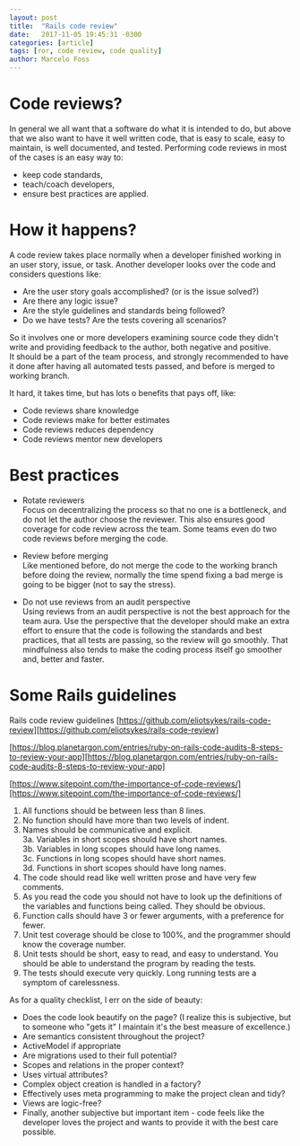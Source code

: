 ```yaml
---
layout: post
title:  "Rails code review"
date:   2017-11-05 19:45:31 -0300
categories: [article]
tags: [ror, code review, code quality]
author: Marcelo Foss
---
```

# Code reviews?
In general we all want that a software do what it is intended to do, but above that we also want to have it well written code, that is easy to scale, easy to maintain, is well documented, and tested.
Performing code reviews in most of the cases is an easy way to:
* keep code standards,
* teach/coach developers,
* ensure best practices are applied.

# How it happens?
A code review takes place normally when a developer finished working in an user story, issue, or task.
Another developer looks over the code and considers questions like:
* Are the user story goals accomplished? (or is the issue solved?)
* Are there any logic issue?
* Are the style guidelines and standards being followed?
* Do we have tests? Are the tests covering all scenarios?

So it involves one or more developers examining source code they didn't write and providing feedback to the author, both negative and positive.   
It should be a part of the team process, and strongly recommended to have it done after having all automated tests passed, and before is merged to working branch.  

It hard, it takes time, but has lots o benefits that pays off, like:
* Code reviews share knowledge
* Code reviews make for better estimates
* Code reviews reduces dependency
* Code reviews mentor new developers

# Best practices
* Rotate reviewers  
Focus on decentralizing the process so that no one is a bottleneck, and do not let the author choose the reviewer. This also ensures good coverage for code review across the team. Some teams even do two code reviews before merging the code.

* Review before merging  
Like mentioned before, do not merge the code to the working branch before doing the review, normally the time spend fixing a bad merge is going to be bigger (not to say the stress).

* Do not use reviews from an audit perspective  
Using reviews from an audit perspective is not the best approach for the team aura. Use the perspective that the developer should make an extra effort to ensure that the code is following the standards and best practices, that all tests are passing, so the review will go smoothly. That mindfulness also tends to make the coding process itself go smoother and, better and faster.


# Some Rails guidelines
Rails code review guidelines
[https://github.com/eliotsykes/rails-code-review][https://github.com/eliotsykes/rails-code-review]

[https://blog.planetargon.com/entries/ruby-on-rails-code-audits-8-steps-to-review-your-app][https://blog.planetargon.com/entries/ruby-on-rails-code-audits-8-steps-to-review-your-app]

[https://www.sitepoint.com/the-importance-of-code-reviews/][https://www.sitepoint.com/the-importance-of-code-reviews/]


1. All functions should be between less than 8 lines.
2. No function should have more than two levels of indent.
3. Names should be communicative and explicit.  
  3a. Variables in short scopes should have short names.   
  3b. Variables in long scopes should have long names.  
  3c. Functions in long scopes should have short names.  
  3d. Functions in short scopes should have long names.  
4. The code should read like well written prose and have very few comments.
5. As you read the code you should not have to look up the definitions of the variables and functions being called. They should be obvious.
6. Function calls should have 3 or fewer arguments, with a preference for fewer.
7. Unit test coverage should be close to 100%, and the programmer should know the coverage number.
8. Unit tests should be short, easy to read, and easy to understand. You should be able to understand the program by reading the tests.
9. The tests should execute very quickly. Long running tests are a symptom of carelessness.

As for a quality checklist, I err on the side of beauty:

* Does the code look beautify on the page? (I realize this is subjective, but to someone who "gets it" I maintain it's the best measure of excellence.)
* Are semantics consistent throughout the project?
* ActiveModel if appropriate
* Are migrations used to their full potential?
* Scopes and relations in the proper context?
* Uses virtual attributes?
* Complex object creation is handled in a factory?
* Effectively uses meta programming to make the project clean and tidy?
* Views are logic-free?
* Finally, another subjective but important item - code feels like the developer loves the project and wants to provide it with the best care possible.
